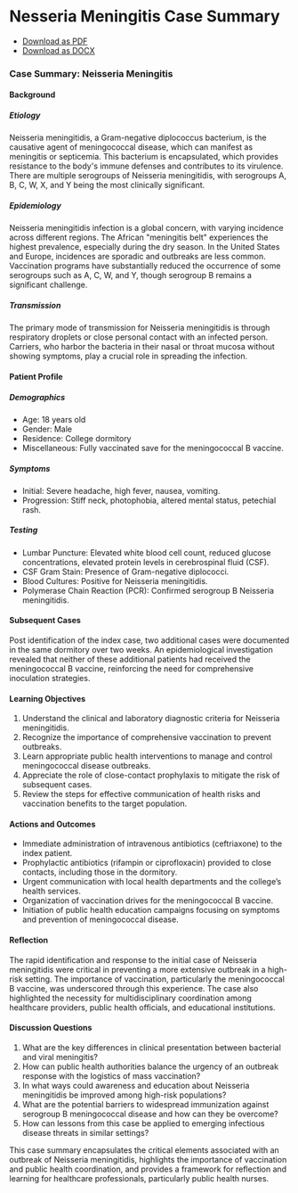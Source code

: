 # Nesseria Meningitis Case Summary
- [Download as PDF](nesseria-meningitis1.pdf)
- [Download as DOCX](nesseria-meningitis1.docx)



### Case Summary: Neisseria Meningitis

#### Background

##### Etiology
Neisseria meningitidis, a Gram-negative diplococcus bacterium, is the causative agent of meningococcal disease, which can manifest as meningitis or septicemia. This bacterium is encapsulated, which provides resistance to the body's immune defenses and contributes to its virulence. There are multiple serogroups of Neisseria meningitidis, with serogroups A, B, C, W, X, and Y being the most clinically significant.

##### Epidemiology
Neisseria meningitidis infection is a global concern, with varying incidence across different regions. The African "meningitis belt" experiences the highest prevalence, especially during the dry season. In the United States and Europe, incidences are sporadic and outbreaks are less common. Vaccination programs have substantially reduced the occurrence of some serogroups such as A, C, W, and Y, though serogroup B remains a significant challenge.

##### Transmission
The primary mode of transmission for Neisseria meningitidis is through respiratory droplets or close personal contact with an infected person. Carriers, who harbor the bacteria in their nasal or throat mucosa without showing symptoms, play a crucial role in spreading the infection.

#### Patient Profile

##### Demographics
- Age: 18 years old
- Gender: Male
- Residence: College dormitory
- Miscellaneous: Fully vaccinated save for the meningococcal B vaccine.

##### Symptoms
- Initial: Severe headache, high fever, nausea, vomiting.
- Progression: Stiff neck, photophobia, altered mental status, petechial rash.

##### Testing
- Lumbar Puncture: Elevated white blood cell count, reduced glucose concentrations, elevated protein levels in cerebrospinal fluid (CSF).
- CSF Gram Stain: Presence of Gram-negative diplococci.
- Blood Cultures: Positive for Neisseria meningitidis.
- Polymerase Chain Reaction (PCR): Confirmed serogroup B Neisseria meningitidis.

#### Subsequent Cases
Post identification of the index case, two additional cases were documented in the same dormitory over two weeks. An epidemiological investigation revealed that neither of these additional patients had received the meningococcal B vaccine, reinforcing the need for comprehensive inoculation strategies.

#### Learning Objectives
1. Understand the clinical and laboratory diagnostic criteria for Neisseria meningitidis.
2. Recognize the importance of comprehensive vaccination to prevent outbreaks.
3. Learn appropriate public health interventions to manage and control meningococcal disease outbreaks.
4. Appreciate the role of close-contact prophylaxis to mitigate the risk of subsequent cases.
5. Review the steps for effective communication of health risks and vaccination benefits to the target population.

#### Actions and Outcomes
- Immediate administration of intravenous antibiotics (ceftriaxone) to the index patient.
- Prophylactic antibiotics (rifampin or ciprofloxacin) provided to close contacts, including those in the dormitory.
- Urgent communication with local health departments and the college’s health services.
- Organization of vaccination drives for the meningococcal B vaccine.
- Initiation of public health education campaigns focusing on symptoms and prevention of meningococcal disease.

#### Reflection
The rapid identification and response to the initial case of Neisseria meningitidis were critical in preventing a more extensive outbreak in a high-risk setting. The importance of vaccination, particularly the meningococcal B vaccine, was underscored through this experience. The case also highlighted the necessity for multidisciplinary coordination among healthcare providers, public health officials, and educational institutions.

#### Discussion Questions
1. What are the key differences in clinical presentation between bacterial and viral meningitis?
2. How can public health authorities balance the urgency of an outbreak response with the logistics of mass vaccination?
3. In what ways could awareness and education about Neisseria meningitidis be improved among high-risk populations?
4. What are the potential barriers to widespread immunization against serogroup B meningococcal disease and how can they be overcome?
5. How can lessons from this case be applied to emerging infectious disease threats in similar settings?

This case summary encapsulates the critical elements associated with an outbreak of Neisseria meningitidis, highlights the importance of vaccination and public health coordination, and provides a framework for reflection and learning for healthcare professionals, particularly public health nurses.
